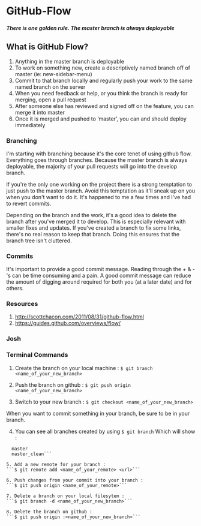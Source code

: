 GitHub-Flow
===========

##### There is one golden rule. The master branch is *always* deployable

## What is GitHub Flow?

1. Anything in the master branch is deployable
2. To work on something new, create a descriptively named branch off of master (ie: new-sidebar-menu)
3. Commit to that branch locally and regularly push your work to the same named branch on the server
4. When you need feedback or help, or you think the branch is ready for merging, open a pull request
5. After someone else has reviewed and signed off on the feature, you can merge it into master
6. Once it is merged and pushed to ‘master’, you can and should deploy immediately

### Branching

I'm starting with branching because it's the core tenet of using github flow. Everything goes through branches. Because the master branch is always deployable, the majority of your pull requests will go into the develop branch.

If you're the only one working on the project there is a strong temptation to just push to the master branch. Avoid this temptation as it'll sneak up on you when you don't want to do it. It's happened to me a few times and I've had to revert commits.

Depending on the branch and the work, it's a good idea to delete the branch after you've merged it to develop. This is especially relevant with smaller fixes and updates. If you've created a branch to fix some links, there's no real reason to keep that branch. Doing this ensures that the branch tree isn't cluttered.

### Commits

It's important to provide a good commit message. Reading through the + & -'s can be time consuming and a pain. A good commit message can reduce the amount of digging around required for both you (at a later date) and for others.



### Resources

1. http://scottchacon.com/2011/08/31/github-flow.html
2. https://guides.github.com/overviews/flow/


### Josh

### Terminal Commands
1. Create the branch on your local machine :
```$ git branch <name_of_your_new_branch>```

2. Push the branch on github :
```$ git push origin <name_of_your_new_branch>```

3. Switch to your new branch :
```$ git checkout <name_of_your_new_branch>```

When you want to commit something in your branch, be sure to be in your branch.

4. You can see all branches created by using
```$ git branch```
Which will show :
```* approval_messages
  master
  master_clean```

5. Add a new remote for your branch :
```$ git remote add <name_of_your_remote> <url>```

6. Push changes from your commit into your branch :
```$ git push origin <name_of_your_remote>```

7. Delete a branch on your local filesytem :
```$ git branch -d <name_of_your_new_branch>```

8. Delete the branch on github :
```$ git push origin :<name_of_your_new_branch>```
